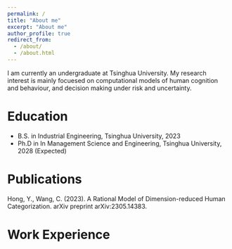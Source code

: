 ```yaml
---
permalink: /
title: "About me"
excerpt: "About me"
author_profile: true
redirect_from: 
  - /about/
  - /about.html
---
```


I am currently an undergraduate at Tsinghua University. My research interest is mainly focuesed on computational models of human cognition and behaviour, and decision making under risk and uncertainty.

# Education

- B.S. in Industrial Engineering, Tsinghua University, 2023
- Ph.D in In Management Science and Engineering, Tsinghua University, 2028 (Expected)

# Publications

Hong, Y., Wang, C. (2023). A Rational Model of Dimension-reduced Human Categorization. arXiv preprint arXiv:2305.14383.


# Work Experience
